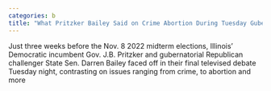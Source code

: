 ```yaml
---
categories: b
title: "What Pritzker Bailey Said on Crime Abortion During Tuesday Gubernatorial Debate"
---
```


Just three weeks before the Nov. 8 2022 midterm elections, Illinois&#8217; Democratic incumbent Gov. J.B. Pritzker and gubernatorial Republican challenger State Sen. Darren Bailey faced off in their final televised debate Tuesday night, contrasting on issues ranging from crime, to abortion and more
